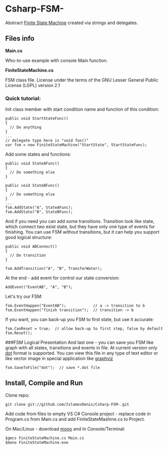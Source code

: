 Csharp-FSM-
===========

Abstract [Finite State Machine](http://en.wikipedia.org/wiki/Finite-state_machine) created via strings and delegates.

Files info
----------
<b>Main.cs</b>

Who-to-use example with console Main function. 

<b>FiniteStateMachine.cs</b>

FSM class file.
License under the terms of the GNU Lesser General Public License (LGPL) version 2.1

### Quick tutorial:
Init class member with start condition name and function of this condition:

    public void StartStateFunc() 
    {
      // Do anything
    }
    ...
    // delegate type here is "void foo()"
    var fsm = new FiniteStateMachine("StartState", StartStateFunc);


Add some states and functions:

    public void StateAFunc() 
    {
      // Do something else
    }

    public void StateBFunc() 
    {
      // Do something else
    }
    ...
    fsm.AddState("A", StateAFunc);
    fsm.AddState("B", StateBFunc);
    

And if you need you can add some transitions. Transition look like state, which connect two exist state, 
but they have only one type of events for finishing. You can use FSM without transitions, but it can help you
support good logical structure:

    public void ABConnect() 
    {
      // Do transition
    }
      
    fsm.AddTransition("A", "B", TransferWater);
    

At the end  - add event for control our state conversion:

    AddEvent("EventAB", "A", "B");
    
    
Let's try our FSM:

    fsm.EventHappen("EventAB");            // a -> transition to b
    fsm.EventHappen("finish transition");  // transition -> b
    
If you want, you can back-up you FSM to first state, but use it accurate:

    fsm.CanReset = true;  // allow back-up to first step, false by default
    fsm.Reset();
    
###FSM Logical Presentation
And last one - you can save you FSM like graph with all states, transitions and events in file. At current version only 
[dot](http://en.wikipedia.org/wiki/DOT_language) format is supported. You can view this file in any type of text editor
or like vector image in special application like [graphviz](http://graphviz.org/)

    fsm.SaveToFile("dot");  // save *.dot file

Install, Compile and Run
-------------------
Clone repo:

    git clone git://github.com/IslamovDenis/Csharp-FSM-.git

Add code from files to empty VS C# Console project - replace code in
Program.cs from Main.cs and add FiniteStateMashine.cs to Project.

On Mac/Linux - download [mono](http://www.mono-project.com/Main_Page) and
In Console/Terminal:

    $gmcs FiniteStateMachine.cs Main.cs
    $mono FiniteStateMachine.exe

